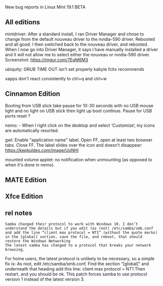 New bug reports in Linux Mint 19.1 BETA

All editions
------------

mintdriver:
	After a standard install, I ran Driver Manager and chose to change from the default nouveau driver to the nvidia-590 driver. Rebooted and all good.
    I then switched back to the nouveau driver, and rebooted.
    When I now go into Driver Manager, it says I have manually installed a driver and it will not allow me to select either the nouveau or nvidia-590 driver.
    Screenshot: https://imgur.com/7EqM6M3

ubiquity:
	GRUB TIME OUT isn't set properly
	kabyle
	fcitx recommends

xapps don't react consistently to ctrl+q and ctrl+w

Cinnamon Edition
----------------

Booting from USB stick take pause for 10-30 seconds with no USB mouse light and no light on USB stick then light up boot continue. Pause for USB ports reset ?

nemo:
	- When I right click on the desktop and select ‘Customize’, my icons are automatically resorted.

gwl: Enable "application name" label. Open FF, open at least two browser tabs. Close FF. The label slides over the icon and doesn't disappear: https://kepkuldes.com/image/UoNHl

mounted volume applet: no notification when unmounting (as opposed to when it's done in nemo).

MATE Edition
------------

Xfce Edition
------------


rel notes
---------

	Samba changed their protocol to work with Windows 10. I don’t understand the details but if you edit (as root) /etc/samba/smb.conf and add the line “client max protocol = NT1” (without the quote marks) in the [global] section, save the file, and reboot, that should restore the Windows Networking
	The latest samba has changed to a protocol that breaks your network browsing.
For home users, the latest protocol is unlikely to be necessary, so a simple fix is:
As root, edit /etc/samba/smb.conf. Find the section “[global]” and underneath that heading add this line:
client max protocol = NT1
Then restart, and you should be ok.
This patch forces samba to use protocol version 1 instead of the latest version 3.